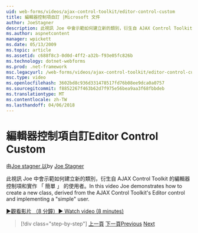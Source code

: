```yaml
---
uid: web-forms/videos/ajax-control-toolkit/editor-control-custom
title: 編輯器控制項自訂 |Microsoft 文件
author: JoeStagner
description: 此視訊 Joe 中會示範如何建立新的類別，衍生自 AJAX Control Toolkit 的編輯器控制項和實作 「 簡單 」 的使用者。
ms.author: aspnetcontent
manager: wpickett
ms.date: 05/13/2009
ms.topic: article
ms.assetid: c688f8c3-0d0d-4ff2-a32b-f93e05fc826b
ms.technology: dotnet-webforms
ms.prod: .net-framework
msc.legacyurl: /web-forms/videos/ajax-control-toolkit/editor-control-custom
msc.type: video
ms.openlocfilehash: 3602bd8c936d331478517fd76b08ee9dca0a0757
ms.sourcegitcommit: f8852267f463b62d7f975e56bea9aa3f68fbbdeb
ms.translationtype: MT
ms.contentlocale: zh-TW
ms.lasthandoff: 04/06/2018
---
```

<a name="editor-control-custom"></a><span data-ttu-id="0eb8a-103">編輯器控制項自訂</span><span class="sxs-lookup"><span data-stu-id="0eb8a-103">Editor Control Custom</span></span>
====================
<span data-ttu-id="0eb8a-104">由[Joe stagner 以](https://github.com/JoeStagner)</span><span class="sxs-lookup"><span data-stu-id="0eb8a-104">by [Joe Stagner](https://github.com/JoeStagner)</span></span>

<span data-ttu-id="0eb8a-105">此視訊 Joe 中會示範如何建立新的類別，衍生自 AJAX Control Toolkit 的編輯器控制項和實作 「 簡單 」 的使用者。</span><span class="sxs-lookup"><span data-stu-id="0eb8a-105">In this video Joe demonstrates how to create a new class, derived from the AJAX Control Toolkit's Editor control and implementing a "simple" user.</span></span>

[<span data-ttu-id="0eb8a-106">&#9654;觀看影片 （8 分鐘）</span><span class="sxs-lookup"><span data-stu-id="0eb8a-106">&#9654; Watch video (8 minutes)</span></span>](https://channel9.msdn.com/Blogs/ASP-NET-Site-Videos/editor-control-custom)

> [!div class="step-by-step"]
> <span data-ttu-id="0eb8a-107">[上一頁](editor-control.md)
> [下一頁](create-a-new-custom-extender.md)</span><span class="sxs-lookup"><span data-stu-id="0eb8a-107">[Previous](editor-control.md)
[Next](create-a-new-custom-extender.md)</span></span>
